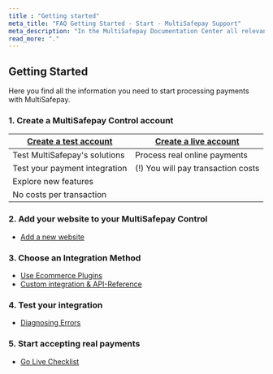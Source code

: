 ```yaml
---
title : "Getting started"
meta_title: "FAQ Getting Started - Start - MultiSafepay Support"
meta_description: "In the MultiSafepay Documentation Center all relevant information regarding our Plugins and API. As well as Support pages for Payment Method, Tools and General Questions. You can also find the contact details of our Support Team and Integration Team."
read_more: "."
---
```


## Getting Started

Here you find all the information you need to start processing payments with MultiSafepay.

### 1. Create a MultiSafepay Control account
|[Create a test account](https://testmerchant.multisafepay.com/signup)|[Create a live account](https://merchant.multisafepay.com/signup)|
|---|---|
|Test MultiSafepay's solutions|Process real online payments|
|Test your payment integration|(!) You will pay transaction costs|
|Explore new features|
|No costs per transaction|

### 2. Add your website to your MultiSafepay Control
  * [Add a new website](https://merchant.multisafepay.com)
### 3. Choose an Integration Method
  * [Use Ecommerce Plugins](/integrations/)
  * [Custom integration & API-Reference](/api/)
### 4. Test your integration
  * [Diagnosing Errors](/faq/errors-explained/diagnosing-errors/)
### 5. Start accepting real payments
  * [Go Live Checklist](/faq/getting-started/account-approval/)
